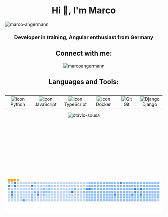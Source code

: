<h1 align="center">Hi 👋, I'm Marco</h1>

<p align="left"> <img src="https://komarev.com/ghpvc/?username=marcoangermann&label=Profile%20views&color=0e75b6&style=flat" alt="marco-angermann" /> </p>
<h3 align="center">Developer in training, Angular enthusiast from Germany</h3>

<h2 align="center">Connect with me:</h2>
<p align="center">
  <a href="https://www.linkedin.com/in/marco-angermann-7354a230b/" target="blank"><img align="center" src="https://raw.githubusercontent.com/rahuldkjain/github-profile-readme-generator/master/src/images/icons/Social/linked-in-alt.svg" alt="marcoangermann" height="30" width="40" /></a>
</p>

<h2 align="center">Languages and Tools:</h2>
<div style="display: flex; align-items: flex-start; align: center">
<table align="center">
  <tr>
    <td align="center" width="96">
        <img src="https://techstack-generator.vercel.app/python-icon.svg" alt="icon" width="65" height="65" />
      <br>Python
    </td>
    <td align="center" width="96">
        <img src="https://techstack-generator.vercel.app/js-icon.svg" alt="icon" width="65" height="65" />
      <br>JavaScript
    </td>
    <td align="center" width="96">
        <img src="https://techstack-generator.vercel.app/ts-icon.svg" alt="icon" width="65" height="65" />
      <br>TypeScript
    </td>
    <td align="center" width="96">
        <img src="https://techstack-generator.vercel.app/docker-icon.svg" alt="icon" width="65" height="65" />
      <br>Docker
    </td>
    <td align="center" width="96"> 
        <img src="https://assets-v2.lottiefiles.com/a/b35bebee-1151-11ee-93b3-83fe4959bae4/HcOenZMAzm.gif" width="65" height="65" alt="Git" />
      <br>Git
    </td>
    <td align="center" width="96">
        <img src="https://techstack-generator.vercel.app/django-icon.svg" width="65" height="65" alt="Django" />
      <br>Django
 </tr>
</table>
</div>

<div style="text-align: center;">
  <div style="display: inline-block; height: 100%;">
    <picture>
      <source media="(prefers-color-scheme: dark)" srcset="https://github-readme-stats.vercel.app/api/top-langs?username=marcoangermann&show_icons=true&theme=dracula&locale=en&layout=compact" />
      <source media="(prefers-color-scheme: light)" srcset="https://github-readme-stats.vercel.app/api/top-langs?username=marcoangermann&show_icons=true&locale=en&layout=compact" />
      <img align="left" src="https://github-readme-stats.vercel.app/api/top-langs?username=marcoangermann&show_icons=true&theme=dracula&locale=en&layout=compact" alt="otavio-sousa" style="height: 200px;" />
    </picture>
  </div>
</div>
<div style="text-align: center;">
  <picture>
    <source media="(prefers-color-scheme: dark)" srcset="https://github.com/marcoangermann/marcoangermann/blob/output/github-snake-dark.svg" />
    <source media="(prefers-color-scheme: light)" srcset="https://github.com/marcoangermann/marcoangermann/blob/output/github-snake.svg" />
    <img alt="github-snake" src="https://github.com/marcoangermann/marcoangermann/blob/output/ocean.gif" />
  </picture>
</div>
